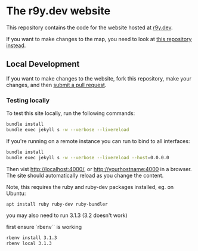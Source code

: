 # The r9y.dev website

This repository contains the code for the website hosted at [r9y.dev](https://r9y.dev).

If you want to make changes to the map, you need to look at [this repository instead](https://github.com/r9y-dev/r9y-map).

## Local Development

If you want to make changes to the website, fork this repository, make your changes, and then [submit a pull request](https://github.com/r9y-dev/site/pulls).

### Testing locally

To test this site locally, run the following commands:

```bash
bundle install
bundle exec jekyll s -w --verbose --livereload
```

If you're running on a remote instance you can run to bind to all interfaces:

```bash
bundle install
bundle exec jekyll s -w --verbose --livereload --host=0.0.0.0
```

Then vist [http://localhost:4000/](http://localhost:4000/), or [http://yourhostname:4000](http://yourhostname:4000) in a browser.  The site should automatically reload as you change the content.

Note, this requires the ruby and ruby-dev packages installed, eg. on Ubuntu:

```bash
apt install ruby ruby-dev ruby-bundler
```

you may also need to run 3.1.3 (3.2 doesn't work)

first ensure `rbenv`` is working

```bash
rbenv install 3.1.3
rbenv local 3.1.3
```

